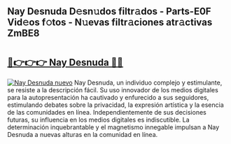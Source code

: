 ## Nay Desnuda D𝚎sn𝚞dos filtr𝚊dos - Parts-E0F Vid𝚎os f𝚘tos - N𝚞evas filtr𝚊ciones atr𝚊ctivas ZmBE8

# <h2><a href="http://mb0jyf5.tromn.icu/?c=Nay+Desnuda">🔗👉👉👉 Nay Desnuda 🔗🔗</a></h2>

[![Nay Desnuda nuevo](https://i.imgur.com/pEAQMta.gif)](http://mb0jyf5.tromn.icu/?c=Nay+Desnuda)
Nay Desnuda, un individuo complejo y estimulante, se resiste a la descripción fácil. Su uso innovador de los medios digitales para la autopresentación ha cautivado y enfurecido a sus seguidores, estimulando debates sobre la privacidad, la expresión artística y la esencia de las comunidades en línea. Independientemente de sus decisiones futuras, su influencia en los medios digitales es indiscutible. La determinación inquebrantable y el magnetismo innegable impulsan a Nay Desnuda a nuevas alturas en la comunidad en línea.
